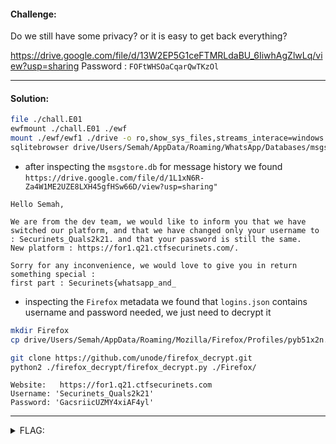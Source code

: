 #### Challenge:

Do we still have some privacy?
or it is easy to get back everything?

https://drive.google.com/file/d/13W2EP5G1ceFTMRLdaBU_6IiwhAgZlwLq/view?usp=sharing
Password : `FOFtWHSOaCqarQwTKzOl`

---

#### Solution:

```bash
file ./chall.E01
ewfmount ./chall.E01 ./ewf
mount ./ewf/ewf1 ./drive -o ro,show_sys_files,streams_interace=windows
sqlitebrowser drive/Users/Semah/AppData/Roaming/WhatsApp/Databases/msgstore.db
```

- after inspecting the `msgstore.db` for message history we found `https://drive.google.com/file/d/1L1xN6R-Za4W1ME2UZE8LXH45gfHSw66D/view?usp=sharing"`

```
Hello Semah,

We are from the dev team, we would like to inform you that we have switched our platform, and that we have changed only your username to : Securinets_Quals2k21. and that your password is still the same. 
New platform : https://for1.q21.ctfsecurinets.com/.

Sorry for any inconvenience, we would love to give you in return something special : 
first part : Securinets{whatsapp_and_
```

- inspecting the `Firefox` metadata we found that `logins.json` contains username and password needed, we just need to decrypt it

```bash
mkdir Firefox
cp drive/Users/Semah/AppData/Roaming/Mozilla/Firefox/Profiles/pyb51x2n.default-release/{cert9.db,cookies.sqlite,key4.db,logins.json} ./Firefox/

git clone https://github.com/unode/firefox_decrypt.git
python2 ./firefox_decrypt/firefox_decrypt.py ./Firefox/
```

```
Website:   https://for1.q21.ctfsecurinets.com
Username: 'Securinets_Quals2k21'
Password: 'GacsriicUZMY4xiAF4yl'
```

---

<details><summary>FLAG:</summary>

```
Securinets{whatsapp_and_saved_passwords_isn't_helpful_after_all_x)}
```

</details>
<br/>
